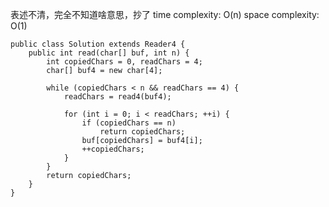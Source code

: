 [](https://leetcode.com/problems/read-n-characters-given-read4/)

表述不清，完全不知道啥意思，抄了
time complexity: O(n)
space complexity: O(1)
```
public class Solution extends Reader4 {
    public int read(char[] buf, int n) {
        int copiedChars = 0, readChars = 4;
        char[] buf4 = new char[4];
        
        while (copiedChars < n && readChars == 4) {
            readChars = read4(buf4);
            
            for (int i = 0; i < readChars; ++i) {
                if (copiedChars == n)
                    return copiedChars;
                buf[copiedChars] = buf4[i];
                ++copiedChars;    
            }    
        }
        return copiedChars;
    }
}
```